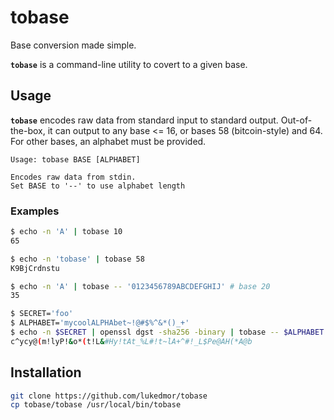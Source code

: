 # tobase

Base conversion made simple.

__`tobase`__ is a command-line utility to covert to a given base.

## Usage

__`tobase`__ encodes raw data from standard input to standard output.
Out-of-the-box, it can output to any base <= 16, or bases 58 (bitcoin-style)
and 64. For other bases, an alphabet must be provided.

```
Usage: tobase BASE [ALPHABET]

Encodes raw data from stdin.
Set BASE to '--' to use alphabet length
```

### Examples

```sh
$ echo -n 'A' | tobase 10
65

$ echo -n 'tobase' | tobase 58
K9BjCrdnstu

$ echo -n 'A' | tobase -- '0123456789ABCDEFGHIJ' # base 20
35

$ SECRET='foo'
$ ALPHABET='mycoolALPHAbet~!@#$%^&*()_+'
$ echo -n $SECRET | openssl dgst -sha256 -binary | tobase -- $ALPHABET
c^ycy@(m!lyP!&o*(t!L&#Hy!tAt_%L#!t~lA+^#!_L$Pe@AH(*A@b
```

## Installation

```sh
git clone https://github.com/lukedmor/tobase
cp tobase/tobase /usr/local/bin/tobase
```
